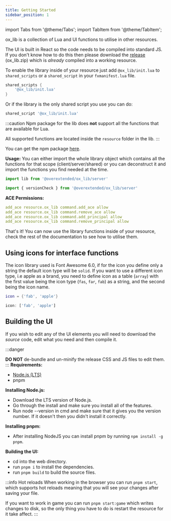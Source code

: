 ```yaml
---
title: Getting Started
sidebar_position: 1
---
```


import Tabs from '@theme/Tabs';
import TabItem from '@theme/TabItem';

ox_lib is a collection of Lua and UI functions to utilise in other resources.

The UI is built in React so the code needs to be compiled into standard JS.
If you don't know how to do this then please download the [release](https://github.com/overextended/ox_lib/releases/latest) (ox_lib.zip) which is *already* compiled into a working resource.

<Tabs>
<TabItem value='Lua'>

To enable the library inside of your resource just add `@ox_lib/init.lua` to `shared_scripts` or
a `shared_script` in your `fxmanifest.lua` file.

```lua
shared_scripts {
    '@ox_lib/init.lua'
}
```

Or if the library is the only shared script you use you can do:

```lua
shared_script '@ox_lib/init.lua'
```

</TabItem>
<TabItem value='JS/TS'>

:::caution
Npm package for the lib does **not** support all the functions that are available for Lua.

All supported functions are located inside the `resource` folder in the lib.
:::

You can get the npm package [here](https://npmjs.com/package/@overextended/ox_lib).

**Usage:**
You can either import the whole library object which contains all the functions for that scope (client/server/shared) or
you can deconstruct it and import the functions you find needed at the time.

```ts
import lib from '@overextended/ox_lib/server'
```

```ts
import { versionCheck } from '@overextended/ox_lib/server'
```

</TabItem>
</Tabs>

**ACE Permissions:**

```yaml
add_ace resource.ox_lib command.add_ace allow
add_ace resource.ox_lib command.remove_ace allow
add_ace resource.ox_lib command.add_principal allow
add_ace resource.ox_lib command.remove_principal allow
```

That's it!
You can now use the library functions inside of your resource, check the rest of the
documentation to see how to utilise them.

## Using icons for interface functions

The icon library used is Font Awesome 6.0, if for the icon you define only a string
the default icon type will be `solid`.
If you want to use a different icon type, i.e
apple as a brand, you need to define icon as a table (`array`) with the first value being
the icon type (`fas`, `far`, `fab`) as a string, and the second being the icon name.

<Tabs>
<TabItem value='Lua'>

```lua
icon = {'fab', 'apple'}
```

</TabItem>
<TabItem value='JS/TS'>

```ts
icon: ['fab', 'apple']
```

</TabItem>
</Tabs>

## Building the UI

If you wish to edit any of the UI elements you will need to download the *source* code, edit what you need and then
compile it.

:::danger

**DO NOT** de-bundle and un-minify the release CSS and JS files to edit them.
:::
**Requirements:**

* [Node.js (LTS)](https://nodejs.org/)
* pnpm

**Installing Node.js:**

* Download the LTS version of Node.js.
* Go through the install and make sure you install all of the features.
* Run node --version in cmd and make sure that it gives you the version number. If it doesn't then you didn't install it correctly.

**Installing pnpm:**

* After installing NodeJS you can install pnpm by running `npm install -g pnpm`.

**Building the UI:**

* cd into the web directory.
* run `pnpm i` to install the dependencies.
* run `pnpm build` to build the source files.

:::info Hot reloads
When working in the browser you can run `pnpm start`, which supports hot reloads meaning that
you will see your changes after saving your file.

If you want to work in game you can run `pnpm start:game` which writes changes to disk, so
the only thing you have to do is restart the resource for it take affect.
:::

